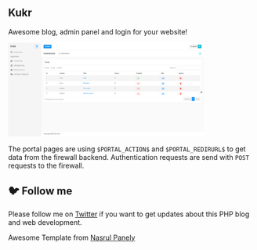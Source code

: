 ## Kukr

Awesome blog, admin panel and login for your website!

<img src="https://github.com/kingzamzon/kukr/blob/master/screens/posts.png" alt="screenshot image of desktop" width="400" />

The portal pages are using `$PORTAL_ACTION$` and `$PORTAL_REDIRURL$` to get data from the firewall backend.
Authentication requests are send with `POST` requests to the firewall.

## :bird: Follow me

Please follow me on [Twitter](https://twitter.com/kingzamzon) if you want to get updates about this PHP blog and web development.

Awesome Template from [Nasrul Panely](https://nasrul.dev/panely/)
